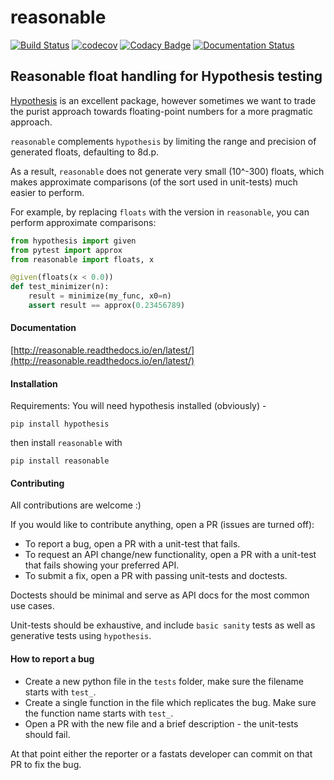 # reasonable

[![Build Status](https://travis-ci.org/fastats/reasonable.svg?branch=master)](https://travis-ci.org/fastats/reasonable)
[![codecov](https://codecov.io/gh/fastats/reasonable/branch/master/graph/badge.svg)](https://codecov.io/gh/fastats/reasonable)
[![Codacy Badge](https://api.codacy.com/project/badge/Grade/9a41254b85564566913047e65e5f9518)](https://www.codacy.com/app/dave.willmer/reasonable?utm_source=github.com&amp;utm_medium=referral&amp;utm_content=fastats/reasonable&amp;utm_campaign=Badge_Grade)
[![Documentation Status](https://readthedocs.org/projects/reasonable/badge/?version=latest)](http://reasonable.readthedocs.io/en/latest/?badge=latest)


Reasonable float handling for Hypothesis testing
---

[Hypothesis](https://hypothesis.works) is an excellent package, however sometimes we want to trade the purist approach towards floating-point numbers for a more pragmatic approach.

`reasonable` complements `hypothesis` by limiting the range and precision of generated floats, defaulting to 8d.p. 

As a result, `reasonable` does not generate very small (10^-300) floats, which makes approximate comparisons (of the sort used in unit-tests) much easier to perform.

For example, by replacing `floats` with the version in `reasonable`, you can perform approximate comparisons:

```python
from hypothesis import given
from pytest import approx
from reasonable import floats, x

@given(floats(x < 0.0))
def test_minimizer(n):
    result = minimize(my_func, x0=n)
    assert result == approx(0.23456789)
```

#### Documentation

[http://reasonable.readthedocs.io/en/latest/](http://reasonable.readthedocs.io/en/latest/)

#### Installation

Requirements: You will need hypothesis installed (obviously) - 

```
pip install hypothesis
```

then install `reasonable` with

```
pip install reasonable
```

#### Contributing

All contributions are welcome :)

If you would like to contribute anything, open a PR (issues are turned off):

- To report a bug, open a PR with a unit-test that fails.
- To request an API change/new functionality, open a PR with a unit-test that fails showing your preferred API.
- To submit a fix, open a PR with passing unit-tests and doctests. 

Doctests should be minimal and serve as API docs for the most common use cases. 

Unit-tests should be exhaustive, and include `basic sanity` tests as well as generative tests using `hypothesis`.

#### How to report a bug

- Create a new python file in the `tests` folder, make sure the filename starts with `test_`.
- Create a single function in the file which replicates the bug. Make sure the function name starts with `test_`.
- Open a PR with the new file and a brief description - the unit-tests should fail.

At that point either the reporter or a fastats developer can commit on that PR to fix the bug.
